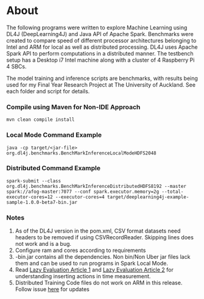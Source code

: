 # About

The following programs were written to explore Machine Learning using DL4J (DeepLearning4J) and Java API of Apache Spark. Benchmarks were created to compare speed of different processor architectures belonging to Intel and ARM for local as well as distributed processing. DL4J uses Apache Spark API to perform computations in a distributed manner. The testbench setup has a Desktop i7 Intel machine along with a cluster of 4 Raspberry Pi 4 SBCs.

The model training and inference scripts are benchmarks, with results being used for my Final Year Research Project at The University of Auckland. See each folder and script for details.
 
### Compile using Maven for Non-IDE Approach

`mvn clean compile install`
 
### Local Mode Command Example

`java -cp target/<jar-file> org.dl4j.benchmarks.BenchMarkInferenceLocalModeHDFS2048`
 
 ### Distributed Command Example
 
`spark-submit --class org.dl4j.benchmarks.BenchMarkInferenceDistributedHDFS8192 --master spark://afog-master:7077 --conf spark.executor.memory=2g --total-executor-cores=12 --executor-cores=4 target/deeplearning4j-example-sample-1.0.0-beta7-bin.jar`
 
 ### Notes
 
 1) As of the DL4J version in the pom.xml, CSV format datasets need headers to be removed if using CSVRecordReader. Skipping lines does not work and is a bug.
 2) Configure ram and cores according to requirements
 3) <jar-file-name>-bin.jar contains all the dependencies. Non bin/Non Uber jar files lack them and can be used to run programs in Spark Local Mode.
 4) Read [Lazy Evaluation Article 1](https://www.alibabacloud.com/forum/read-535) and [Lazy Evaluation Article 2](https://data-flair.training/blogs/spark-rdd-operations-transformations-actions/) for understanding inserting actions in time measurement.
5) Distributed Training Code files do not work on ARM in this release. Follow issue [here](https://github.com/eclipse/deeplearning4j/issues/9110#issuecomment-756430695) for updates 
 

